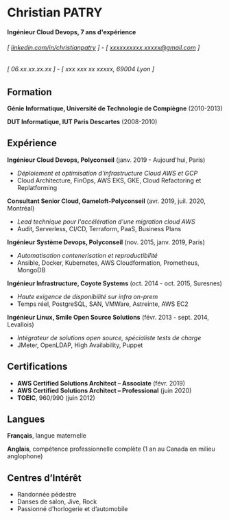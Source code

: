 Christian PATRY
===============

#### Ingénieur Cloud Devops, 7 ans d'expérience
###### [ [linkedin.com/in/christianpatry](https://www.linkedin.com/in/christianpatry) ] - [ xxxxxxxxxx.xxxxx@gmail.com ]
###### [ 06.xx.xx.xx.xx ] - [ xxx xxx xx xxxxx, 69004 Lyon ]


Formation
---------
**Génie Informatique, Université de Technologie de Compiègne** (2010-2013)

**DUT Informatique, IUT Paris Descartes** (2008-2010)

Expérience
----------
**Ingénieur Cloud Devops, Polyconseil** (janv. 2019 - Aujourd'hui, Paris)

- *Déploiement et optimisation d'infrastructure Cloud AWS et GCP*
- Cloud Architecture, FinOps, AWS EKS, GKE, Cloud Refactoring et Replatforming

**Consultant Senior Cloud, Gameloft-Polyconseil** (avr. 2019, juil. 2020, Montréal)

- *Lead technique pour l'accélération d'une migration cloud AWS*
- Audit, Serverless, CI/CD, Terraform, PaaS, Business Plans

**Ingénieur Système Devops, Polyconseil** (nov. 2015, janv. 2019, Paris)

- *Automatisation contenerisation et reproductibilité*
- Ansible, Docker, Kubernetes, AWS Cloudformation, Prometheus, MongoDB

**Ingénieur Infrastructure, Coyote Systems** (oct. 2014 - oct. 2015, Suresnes)

- *Haute exigence de disponibilité sur infra on-prem*
- Temps réel, PostgreSQL, SAN, VMWare, Astreinte, AWS EC2

**Ingénieur Linux, Smile Open Source Solutions** (févr. 2013 - sept. 2014, Levallois)

- *Intégrateur de solutions open source, spécialiste tests de charge*
- JMeter, OpenLDAP, High Availability, Puppet

Certifications
--------------
- **AWS Certified Solutions Architect – Associate** (févr. 2019)
- **AWS Certified Solutions Architect – Professional** (juin 2020)
- **TOEIC**, 960/990 (juin 2012)

Langues
---------
**Français**, langue maternelle

**Anglais**, compétence professionnelle complète (1 an au Canada en milieu anglophone)

Centres d’Intérêt
-----------------
- Randonnée pédestre
- Danses de salon, Jive, Rock
- Passionné d'horlogerie et d’automobile
